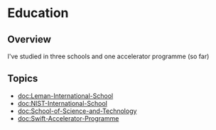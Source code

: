 # Education

## Overview

I've studied in three schools and one accelerator programme (so far)

## Topics
- <doc:Leman-International-School>
- <doc:NIST-International-School>
- <doc:School-of-Science-and-Technology>
- <doc:Swift-Accelerator-Programme>
